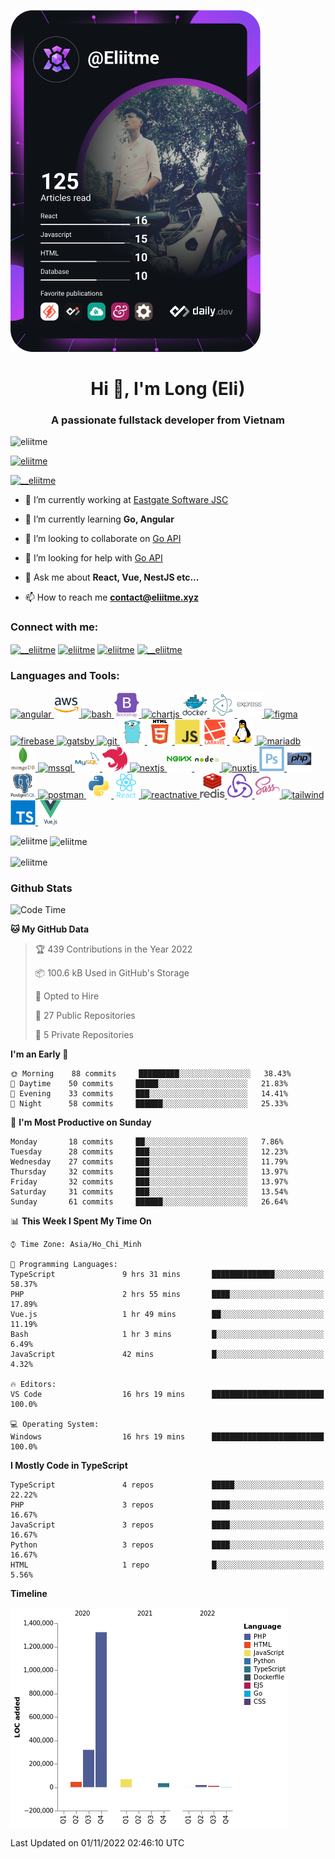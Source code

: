 <a href="https://profile.eliitme.xyz"><img src="https://github.com/Eliitme/Eliitme/blob/master/devcard.svg" width="400" alt="Long Le Van (Eli) 's Dev Card"/></a>

<h1 align="center">Hi 👋, I'm Long (Eli)</h1>
<h3 align="center">A passionate fullstack developer from Vietnam</h3>

<p align="left"> <img src="https://komarev.com/ghpvc/?username=eliitme&label=Profile%20views&color=0e75b6&style=flat" alt="eliitme" /> </p>

<p align="left"> <a href="https://github.com/ryo-ma/github-profile-trophy"><img src="https://github-profile-trophy.vercel.app/?username=eliitme" alt="eliitme" /></a> </p>

<p align="left"> <a href="https://twitter.com/__eliitme" target="blank"><img src="https://img.shields.io/twitter/follow/__eliitme?logo=twitter&style=for-the-badge" alt="__eliitme" /></a> </p>

- 🔭 I’m currently working at [Eastgate Software JSC](https://eastgate-software.com/)

- 🌱 I’m currently learning **Go, Angular**

- 👯 I’m looking to collaborate on [Go API](https://github.com/Eliitme/GoAPI)

- 🤝 I’m looking for help with [Go API](https://github.com/Eliitme/GoAPI)

- 💬 Ask me about **React, Vue, NestJS etc...**

- 📫 How to reach me **contact@eliitme.xyz**

<h3 align="left">Connect with me:</h3>
<p align="left">
<a href="https://twitter.com/__eliitme" target="blank"><img align="center" src="https://raw.githubusercontent.com/rahuldkjain/github-profile-readme-generator/master/src/images/icons/Social/twitter.svg" alt="__eliitme" height="30" width="40" /></a>
<a href="https://linkedin.com/in/eliitme" target="blank"><img align="center" src="https://raw.githubusercontent.com/rahuldkjain/github-profile-readme-generator/master/src/images/icons/Social/linked-in-alt.svg" alt="eliitme" height="30" width="40" /></a>
<a href="https://fb.com/eliitme" target="blank"><img align="center" src="https://raw.githubusercontent.com/rahuldkjain/github-profile-readme-generator/master/src/images/icons/Social/facebook.svg" alt="eliitme" height="30" width="40" /></a>
<a href="https://instagram.com/__eliitme" target="blank"><img align="center" src="https://raw.githubusercontent.com/rahuldkjain/github-profile-readme-generator/master/src/images/icons/Social/instagram.svg" alt="__eliitme" height="30" width="40" /></a>
</p>

<h3 align="left">Languages and Tools:</h3>
<p align="left"> <a href="https://angular.io" target="_blank" rel="noreferrer"> <img src="https://angular.io/assets/images/logos/angular/angular.svg" alt="angular" width="40" height="40"/> </a> <a href="https://aws.amazon.com" target="_blank" rel="noreferrer"> <img src="https://raw.githubusercontent.com/devicons/devicon/master/icons/amazonwebservices/amazonwebservices-original-wordmark.svg" alt="aws" width="40" height="40"/> </a> <a href="https://www.gnu.org/software/bash/" target="_blank" rel="noreferrer"> <img src="https://www.vectorlogo.zone/logos/gnu_bash/gnu_bash-icon.svg" alt="bash" width="40" height="40"/> </a> <a href="https://getbootstrap.com" target="_blank" rel="noreferrer"> <img src="https://raw.githubusercontent.com/devicons/devicon/master/icons/bootstrap/bootstrap-plain-wordmark.svg" alt="bootstrap" width="40" height="40"/> </a> <a href="https://www.chartjs.org" target="_blank" rel="noreferrer"> <img src="https://www.chartjs.org/media/logo-title.svg" alt="chartjs" width="40" height="40"/> </a> <a href="https://www.docker.com/" target="_blank" rel="noreferrer"> <img src="https://raw.githubusercontent.com/devicons/devicon/master/icons/docker/docker-original-wordmark.svg" alt="docker" width="40" height="40"/> </a> <a href="https://www.electronjs.org" target="_blank" rel="noreferrer"> <img src="https://raw.githubusercontent.com/devicons/devicon/master/icons/electron/electron-original.svg" alt="electron" width="40" height="40"/> </a> <a href="https://expressjs.com" target="_blank" rel="noreferrer"> <img src="https://raw.githubusercontent.com/devicons/devicon/master/icons/express/express-original-wordmark.svg" alt="express" width="40" height="40"/> </a> <a href="https://www.figma.com/" target="_blank" rel="noreferrer"> <img src="https://www.vectorlogo.zone/logos/figma/figma-icon.svg" alt="figma" width="40" height="40"/> </a> <a href="https://firebase.google.com/" target="_blank" rel="noreferrer"> <img src="https://www.vectorlogo.zone/logos/firebase/firebase-icon.svg" alt="firebase" width="40" height="40"/> </a> <a href="https://www.gatsbyjs.com/" target="_blank" rel="noreferrer"> <img src="https://www.vectorlogo.zone/logos/gatsbyjs/gatsbyjs-icon.svg" alt="gatsby" width="40" height="40"/> </a> <a href="https://git-scm.com/" target="_blank" rel="noreferrer"> <img src="https://www.vectorlogo.zone/logos/git-scm/git-scm-icon.svg" alt="git" width="40" height="40"/> </a> <a href="https://golang.org" target="_blank" rel="noreferrer"> <img src="https://raw.githubusercontent.com/devicons/devicon/master/icons/go/go-original.svg" alt="go" width="40" height="40"/> </a> <a href="https://www.w3.org/html/" target="_blank" rel="noreferrer"> <img src="https://raw.githubusercontent.com/devicons/devicon/master/icons/html5/html5-original-wordmark.svg" alt="html5" width="40" height="40"/> </a> <a href="https://developer.mozilla.org/en-US/docs/Web/JavaScript" target="_blank" rel="noreferrer"> <img src="https://raw.githubusercontent.com/devicons/devicon/master/icons/javascript/javascript-original.svg" alt="javascript" width="40" height="40"/> </a> <a href="https://laravel.com/" target="_blank" rel="noreferrer"> <img src="https://raw.githubusercontent.com/devicons/devicon/master/icons/laravel/laravel-plain-wordmark.svg" alt="laravel" width="40" height="40"/> </a> <a href="https://www.linux.org/" target="_blank" rel="noreferrer"> <img src="https://raw.githubusercontent.com/devicons/devicon/master/icons/linux/linux-original.svg" alt="linux" width="40" height="40"/> </a> <a href="https://mariadb.org/" target="_blank" rel="noreferrer"> <img src="https://www.vectorlogo.zone/logos/mariadb/mariadb-icon.svg" alt="mariadb" width="40" height="40"/> </a> <a href="https://www.mongodb.com/" target="_blank" rel="noreferrer"> <img src="https://raw.githubusercontent.com/devicons/devicon/master/icons/mongodb/mongodb-original-wordmark.svg" alt="mongodb" width="40" height="40"/> </a> <a href="https://www.microsoft.com/en-us/sql-server" target="_blank" rel="noreferrer"> <img src="https://www.svgrepo.com/show/303229/microsoft-sql-server-logo.svg" alt="mssql" width="40" height="40"/> </a> <a href="https://www.mysql.com/" target="_blank" rel="noreferrer"> <img src="https://raw.githubusercontent.com/devicons/devicon/master/icons/mysql/mysql-original-wordmark.svg" alt="mysql" width="40" height="40"/> </a> <a href="https://nestjs.com/" target="_blank" rel="noreferrer"> <img src="https://raw.githubusercontent.com/devicons/devicon/master/icons/nestjs/nestjs-plain.svg" alt="nestjs" width="40" height="40"/> </a> <a href="https://nextjs.org/" target="_blank" rel="noreferrer"> <img src="https://cdn.worldvectorlogo.com/logos/nextjs-2.svg" alt="nextjs" width="40" height="40"/> </a> <a href="https://www.nginx.com" target="_blank" rel="noreferrer"> <img src="https://raw.githubusercontent.com/devicons/devicon/master/icons/nginx/nginx-original.svg" alt="nginx" width="40" height="40"/> </a> <a href="https://nodejs.org" target="_blank" rel="noreferrer"> <img src="https://raw.githubusercontent.com/devicons/devicon/master/icons/nodejs/nodejs-original-wordmark.svg" alt="nodejs" width="40" height="40"/> </a> <a href="https://nuxtjs.org/" target="_blank" rel="noreferrer"> <img src="https://www.vectorlogo.zone/logos/nuxtjs/nuxtjs-icon.svg" alt="nuxtjs" width="40" height="40"/> </a> <a href="https://www.photoshop.com/en" target="_blank" rel="noreferrer"> <img src="https://raw.githubusercontent.com/devicons/devicon/master/icons/photoshop/photoshop-line.svg" alt="photoshop" width="40" height="40"/> </a> <a href="https://www.php.net" target="_blank" rel="noreferrer"> <img src="https://raw.githubusercontent.com/devicons/devicon/master/icons/php/php-original.svg" alt="php" width="40" height="40"/> </a> <a href="https://www.postgresql.org" target="_blank" rel="noreferrer"> <img src="https://raw.githubusercontent.com/devicons/devicon/master/icons/postgresql/postgresql-original-wordmark.svg" alt="postgresql" width="40" height="40"/> </a> <a href="https://postman.com" target="_blank" rel="noreferrer"> <img src="https://www.vectorlogo.zone/logos/getpostman/getpostman-icon.svg" alt="postman" width="40" height="40"/> </a> <a href="https://www.python.org" target="_blank" rel="noreferrer"> <img src="https://raw.githubusercontent.com/devicons/devicon/master/icons/python/python-original.svg" alt="python" width="40" height="40"/> </a> <a href="https://reactjs.org/" target="_blank" rel="noreferrer"> <img src="https://raw.githubusercontent.com/devicons/devicon/master/icons/react/react-original-wordmark.svg" alt="react" width="40" height="40"/> </a> <a href="https://reactnative.dev/" target="_blank" rel="noreferrer"> <img src="https://reactnative.dev/img/header_logo.svg" alt="reactnative" width="40" height="40"/> </a> <a href="https://redis.io" target="_blank" rel="noreferrer"> <img src="https://raw.githubusercontent.com/devicons/devicon/master/icons/redis/redis-original-wordmark.svg" alt="redis" width="40" height="40"/> </a> <a href="https://redux.js.org" target="_blank" rel="noreferrer"> <img src="https://raw.githubusercontent.com/devicons/devicon/master/icons/redux/redux-original.svg" alt="redux" width="40" height="40"/> </a> <a href="https://sass-lang.com" target="_blank" rel="noreferrer"> <img src="https://raw.githubusercontent.com/devicons/devicon/master/icons/sass/sass-original.svg" alt="sass" width="40" height="40"/> </a> <a href="https://tailwindcss.com/" target="_blank" rel="noreferrer"> <img src="https://www.vectorlogo.zone/logos/tailwindcss/tailwindcss-icon.svg" alt="tailwind" width="40" height="40"/> </a> <a href="https://www.typescriptlang.org/" target="_blank" rel="noreferrer"> <img src="https://raw.githubusercontent.com/devicons/devicon/master/icons/typescript/typescript-original.svg" alt="typescript" width="40" height="40"/> </a> <a href="https://vuejs.org/" target="_blank" rel="noreferrer"> <img src="https://raw.githubusercontent.com/devicons/devicon/master/icons/vuejs/vuejs-original-wordmark.svg" alt="vuejs" width="40" height="40"/> </a> </p>

<p><img align="left" src="https://github-readme-stats.vercel.app/api/top-langs?username=eliitme&show_icons=true&locale=en&layout=compact" alt="eliitme" /></p>

<p>&nbsp;<img align="center" src="https://github-readme-stats.vercel.app/api?username=eliitme&show_icons=true&locale=en" alt="eliitme" /></p>

<p><img align="center" src="https://github-readme-streak-stats.herokuapp.com/?user=eliitme&" alt="eliitme" /></p>


### Github Stats
<!--START_SECTION:waka-->
![Code Time](http://img.shields.io/badge/Code%20Time-3%2C216%20hrs%2032%20mins-blue)

**🐱 My GitHub Data** 

> 🏆 439 Contributions in the Year 2022
 > 
> 📦 100.6 kB Used in GitHub's Storage 
 > 
> 💼 Opted to Hire
 > 
> 📜 27 Public Repositories 
 > 
> 🔑 5 Private Repositories  
 > 
**I'm an Early 🐤** 

```text
🌞 Morning    88 commits     █████████░░░░░░░░░░░░░░░░   38.43% 
🌆 Daytime    50 commits     █████░░░░░░░░░░░░░░░░░░░░   21.83% 
🌃 Evening    33 commits     ███░░░░░░░░░░░░░░░░░░░░░░   14.41% 
🌙 Night      58 commits     ██████░░░░░░░░░░░░░░░░░░░   25.33%

```
📅 **I'm Most Productive on Sunday** 

```text
Monday       18 commits     ██░░░░░░░░░░░░░░░░░░░░░░░   7.86% 
Tuesday      28 commits     ███░░░░░░░░░░░░░░░░░░░░░░   12.23% 
Wednesday    27 commits     ███░░░░░░░░░░░░░░░░░░░░░░   11.79% 
Thursday     32 commits     ███░░░░░░░░░░░░░░░░░░░░░░   13.97% 
Friday       32 commits     ███░░░░░░░░░░░░░░░░░░░░░░   13.97% 
Saturday     31 commits     ███░░░░░░░░░░░░░░░░░░░░░░   13.54% 
Sunday       61 commits     ██████░░░░░░░░░░░░░░░░░░░   26.64%

```


📊 **This Week I Spent My Time On** 

```text
⌚︎ Time Zone: Asia/Ho_Chi_Minh

💬 Programming Languages: 
TypeScript               9 hrs 31 mins       ██████████████░░░░░░░░░░░   58.37% 
PHP                      2 hrs 55 mins       ████░░░░░░░░░░░░░░░░░░░░░   17.89% 
Vue.js                   1 hr 49 mins        ██░░░░░░░░░░░░░░░░░░░░░░░   11.19% 
Bash                     1 hr 3 mins         █░░░░░░░░░░░░░░░░░░░░░░░░   6.49% 
JavaScript               42 mins             █░░░░░░░░░░░░░░░░░░░░░░░░   4.32%

🔥 Editors: 
VS Code                  16 hrs 19 mins      █████████████████████████   100.0%

💻 Operating System: 
Windows                  16 hrs 19 mins      █████████████████████████   100.0%

```

**I Mostly Code in TypeScript** 

```text
TypeScript               4 repos             █████░░░░░░░░░░░░░░░░░░░░   22.22% 
PHP                      3 repos             ████░░░░░░░░░░░░░░░░░░░░░   16.67% 
JavaScript               3 repos             ████░░░░░░░░░░░░░░░░░░░░░   16.67% 
Python                   3 repos             ████░░░░░░░░░░░░░░░░░░░░░   16.67% 
HTML                     1 repo              █░░░░░░░░░░░░░░░░░░░░░░░░   5.56%

```


**Timeline**

![Chart not found](https://raw.githubusercontent.com/Eliitme/Eliitme/master/charts/bar_graph.png) 


 Last Updated on 01/11/2022 02:46:10 UTC
<!--END_SECTION:waka-->
